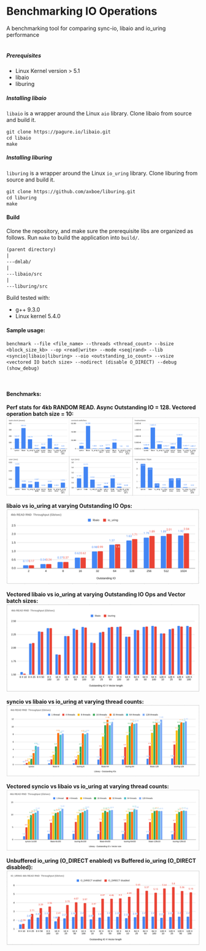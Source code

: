 # Benchmarking IO Operations

A benchmarking tool for comparing sync-io, libaio and io_uring performance
<br />
<br />

##### Prerequisites

- Linux Kernel version > 5.1
- libaio
- liburing

##### Installing libaio
`libaio` is a wrapper around the Linux `aio` library. Clone libaio from source and build it.

```shell
git clone https://pagure.io/libaio.git
cd libaio
make
```

##### Installing liburing
`liburing` is a wrapper around the Linux `io_uring` library. Clone liburing from source and build it.

```shell
git clone https://github.com/axboe/liburing.git
cd liburing
make
```

#### Build
Clone the repository, and make sure the prerequisite libs are organized as follows. Run `make` to build the application into `build/`.
```shell
(parent directory)
|
---dmlab/
|
---libaio/src
|
---liburing/src
```
Build tested with:

- g++ 9.3.0
- Linux kernel 5.4.0


#### Sample usage:

```shell
benchmark --file <file_name> --threads <thread_count> --bsize <block_size_kb> --op <read|write> --mode <seq|rand> --lib <syncio|libaio|liburing> --oio <outstanding_io_count> --vsize <vectored IO batch size> --nodirect (disable O_DIRECT) --debug (show_debug)
```
<br />

#### Benchmarks:

**Perf stats for 4kb RANDOM READ. Async Outstanding IO = 128. Vectored operation batch size = 10:**
![perf-stats](benchmarks/perf-stats.png)
<br />

**libaio vs io_uring at varying Outstanding IO Ops:**
![libaio-iouring](benchmarks/libaio-iouring.png)
<br />

**Vectored libaio vs io_uring at varying Outstanding IO Ops and Vector batch sizes:**
![libaio-iouring-vectored](benchmarks/libaio-iouring-vectored.png)
<br />

**syncio vs libaio vs io_uring at varying thread counts:**
![threads](benchmarks/threads.png)
<br />

**Vectored syncio vs libaio vs io_uring at varying thread counts:**
![threads-vectored](benchmarks/threads-vectored.png)
<br />

**Unbuffered io_uring (O_DIRECT enabled) vs Buffered io_uring (O_DIRECT disabled):**
![iouring-vectored-odirect](benchmarks/iouring-vectored-odirect.png)
<br />

